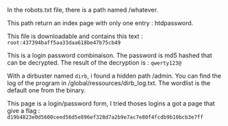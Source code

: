 In the robots.txt file, there is a path named /whatever.

This path return an index page with only one entry : htdpassword.

This file is downloadable and contains this text : `root:437394baff5aa33daa618be47b75cb49`

This is a login password combinaison. The password is md5 hashed that can be decrypted.
The result of the decryption is : `qwerty123@`

With a dirbuster named `dirb`, i found a hidden path /admin. You can find the log of the program in /global/ressources/dirb_log.txt. The wordlist is the default one from the binary.

This page is a login/password form, I tried thoses logins a got a page that give a flag :
`d19b4823e0d5600ceed56d5e896ef328d7a2b9e7ac7e80f4fcdb9b10bcb3e7ff`
